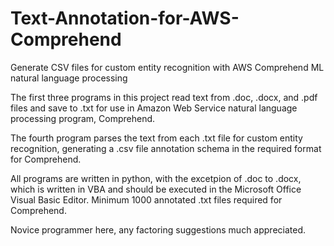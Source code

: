 # Text-Annotation-for-AWS-Comprehend
Generate CSV files for custom entity recognition with AWS Comprehend ML natural language processing


The first three programs in this project read text from .doc, .docx, and .pdf files and save to .txt for use in Amazon Web Service 
natural language processing program, Comprehend. 

The fourth program parses the text from each .txt file for custom entity recognition, generating a .csv file annotation schema in the required format for Comprehend.

All programs are written in python, with the excetpion of .doc to .docx, which is written in VBA and should be executed in the Microsoft 
Office Visual Basic Editor. Minimum 1000 annotated .txt files required for Comprehend. 

Novice programmer here, any factoring suggestions much appreciated.

